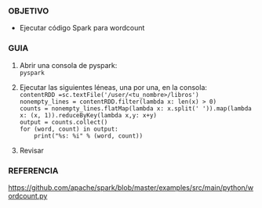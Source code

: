 ### OBJETIVO
* Ejecutar código Spark para wordcount 

### GUIA

1. Abrir una consola de pyspark:  
`pyspark`  

2. Ejecutar las siguientes léneas, una por una, en la consola:     
`contentRDD =sc.textFile('/user/<tu_nombre>/libros')`  
`nonempty_lines = contentRDD.filter(lambda x: len(x) > 0)`  
`counts = nonempty_lines.flatMap(lambda x: x.split(' ')).map(lambda x: (x, 1)).reduceByKey(lambda x,y: x+y)`  
`output = counts.collect()`  
`for (word, count) in output:`  
`    print("%s: %i" % (word, count))`  

3. Revisar 


### REFERENCIA

https://github.com/apache/spark/blob/master/examples/src/main/python/wordcount.py
